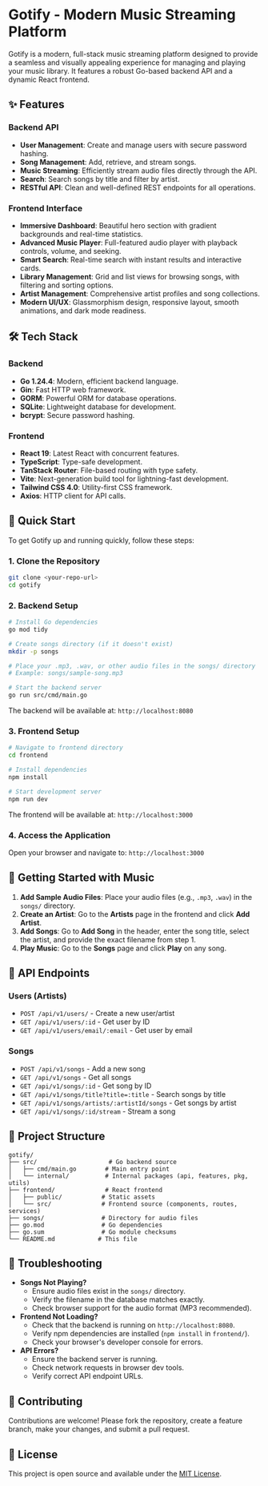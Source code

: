 # Gotify - Modern Music Streaming Platform

Gotify is a modern, full-stack music streaming platform designed to provide a seamless and visually appealing experience for managing and playing your music library. It features a robust Go-based backend API and a dynamic React frontend.

## ✨ Features

### Backend API

-   **User Management**: Create and manage users with secure password hashing.
-   **Song Management**: Add, retrieve, and stream songs.
-   **Music Streaming**: Efficiently stream audio files directly through the API.
-   **Search**: Search songs by title and filter by artist.
-   **RESTful API**: Clean and well-defined REST endpoints for all operations.

### Frontend Interface

-   **Immersive Dashboard**: Beautiful hero section with gradient backgrounds and real-time statistics.
-   **Advanced Music Player**: Full-featured audio player with playback controls, volume, and seeking.
-   **Smart Search**: Real-time search with instant results and interactive cards.
-   **Library Management**: Grid and list views for browsing songs, with filtering and sorting options.
-   **Artist Management**: Comprehensive artist profiles and song collections.
-   **Modern UI/UX**: Glassmorphism design, responsive layout, smooth animations, and dark mode readiness.

## 🛠️ Tech Stack

### Backend

-   **Go 1.24.4**: Modern, efficient backend language.
-   **Gin**: Fast HTTP web framework.
-   **GORM**: Powerful ORM for database operations.
-   **SQLite**: Lightweight database for development.
-   **bcrypt**: Secure password hashing.

### Frontend

-   **React 19**: Latest React with concurrent features.
-   **TypeScript**: Type-safe development.
-   **TanStack Router**: File-based routing with type safety.
-   **Vite**: Next-generation build tool for lightning-fast development.
-   **Tailwind CSS 4.0**: Utility-first CSS framework.
-   **Axios**: HTTP client for API calls.

## 🚀 Quick Start

To get Gotify up and running quickly, follow these steps:

### 1. Clone the Repository

```bash
git clone <your-repo-url>
cd gotify
```

### 2. Backend Setup

```bash
# Install Go dependencies
go mod tidy

# Create songs directory (if it doesn't exist)
mkdir -p songs

# Place your .mp3, .wav, or other audio files in the songs/ directory
# Example: songs/sample-song.mp3

# Start the backend server
go run src/cmd/main.go
```

The backend will be available at: `http://localhost:8080`

### 3. Frontend Setup

```bash
# Navigate to frontend directory
cd frontend

# Install dependencies
npm install

# Start development server
npm run dev
```

The frontend will be available at: `http://localhost:3000`

### 4. Access the Application

Open your browser and navigate to: `http://localhost:3000`

## 🎵 Getting Started with Music

1.  **Add Sample Audio Files**: Place your audio files (e.g., `.mp3`, `.wav`) in the `songs/` directory.
2.  **Create an Artist**: Go to the **Artists** page in the frontend and click **Add Artist**.
3.  **Add Songs**: Go to **Add Song** in the header, enter the song title, select the artist, and provide the exact filename from step 1.
4.  **Play Music**: Go to the **Songs** page and click **Play** on any song.

## 🔧 API Endpoints

### Users (Artists)

-   `POST /api/v1/users/` - Create a new user/artist
-   `GET /api/v1/users/:id` - Get user by ID
-   `GET /api/v1/users/email/:email` - Get user by email

### Songs

-   `POST /api/v1/songs` - Add a new song
-   `GET /api/v1/songs` - Get all songs
-   `GET /api/v1/songs/:id` - Get song by ID
-   `GET /api/v1/songs/title?title=:title` - Search songs by title
-   `GET /api/v1/songs/artists/:artistId/songs` - Get songs by artist
-   `GET /api/v1/songs/:id/stream` - Stream a song

## 📁 Project Structure

```
gotify/
├── src/                    # Go backend source
│   ├── cmd/main.go        # Main entry point
│   └── internal/          # Internal packages (api, features, pkg, utils)
├── frontend/              # React frontend
│   ├── public/           # Static assets
│   └── src/              # Frontend source (components, routes, services)
├── songs/                # Directory for audio files
├── go.mod                # Go dependencies
├── go.sum                # Go module checksums
└── README.md            # This file
```

## 🐛 Troubleshooting

-   **Songs Not Playing?**
    -   Ensure audio files exist in the `songs/` directory.
    -   Verify the filename in the database matches exactly.
    -   Check browser support for the audio format (MP3 recommended).
-   **Frontend Not Loading?**
    -   Check that the backend is running on `http://localhost:8080`.
    -   Verify npm dependencies are installed (`npm install` in `frontend/`).
    -   Check your browser's developer console for errors.
-   **API Errors?**
    -   Ensure the backend server is running.
    -   Check network requests in browser dev tools.
    -   Verify correct API endpoint URLs.

## 🤝 Contributing

Contributions are welcome! Please fork the repository, create a feature branch, make your changes, and submit a pull request.

## 📄 License

This project is open source and available under the [MIT License](LICENSE).